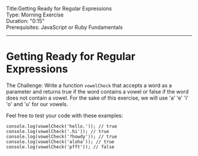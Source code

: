 Title:Getting Ready for Regular Expressions<br>
Type: Morning Exercise <br>
Duration: "0:15"<br>
Prerequisites: JavaScript or Ruby Fundamentals<br>

---
# Getting Ready for Regular Expressions

The Challenge: Write a function `vowelCheck` that accepts a word as a parameter and returns true if the word contains a vowel or false if the word does not contain a vowel. For the sake of this exercise, we will use 'a' 'e' 'i' 'o' and 'u' for our vowels.

Feel free to test your code with these examples:

```
console.log(vowelCheck('hello.')); // true
console.log(vowelCheck('.hi')); // true
console.log(vowelCheck('?howdy')); // true
console.log(vowelCheck('aloha')); // true
console.log(vowelCheck('pfft')); // false
```
